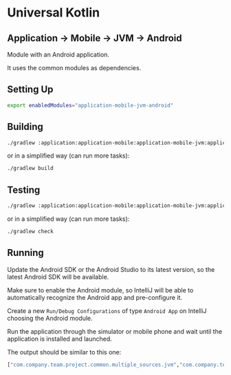 # Universal Kotlin

## Application -> Mobile -> JVM -> Android

Module with an Android application.

It uses the common modules as dependencies.

<!--
## Screenshot

## Architecture

### Targets

### Source Sets
-->

## Setting Up

```bash
export enabledModules="application-mobile-jvm-android"
```

## Building

```bash
./gradlew :application:application-mobile:application-mobile-jvm:application-mobile-jvm-android:build
```

or in a simplified way (can run more tasks):

```bash
./gradlew build
```

## Testing

```bash
./gradlew :application:application-mobile:application-mobile-jvm:application-mobile-jvm-android:check
```

or in a simplified way (can run more tasks):

```bash
./gradlew check
```

## Running

Update the Android SDK or the Android Studio to its latest version, so the latest Android SDK will be available.

Make sure to enable the Android module, so IntelliJ will be able to automatically recognize the Android app and pre-configure it.

Create a new `Run/Debug Configurations` of type `Android App` on IntelliJ choosing the Android module.

Run the application through the simulator or mobile phone and wait until the application is installed and launched.

The output should be similar to this one:

```bash
["com.company.team.project.common.multiple_sources.jvm","com.company.team.project.common.single_source.common","com.company.team.project.common.single_source.jvm.common","com.company.team.project.application.mobile.jvm.android"]
```
